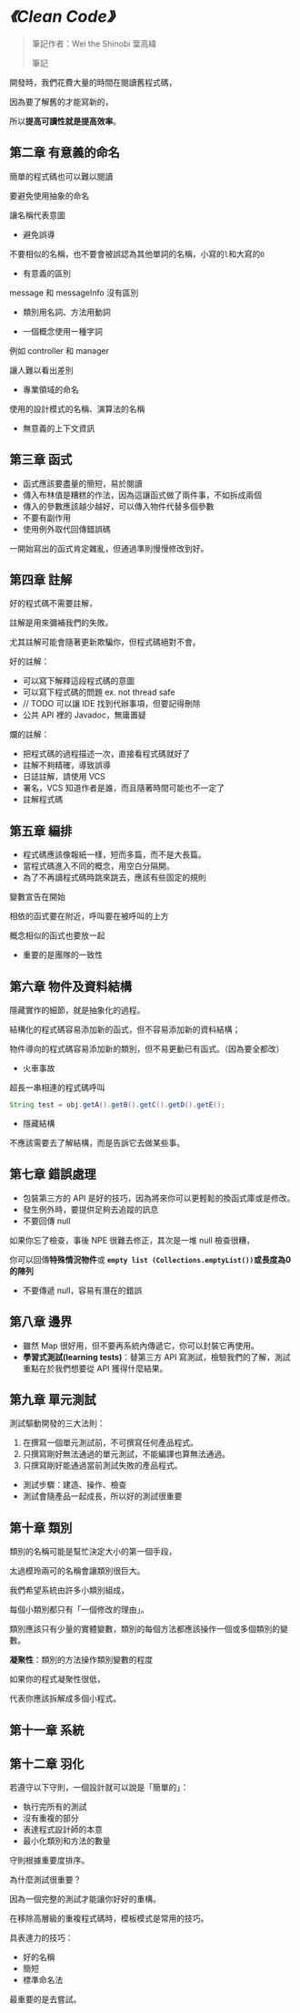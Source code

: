 # *《Clean Code》*

> 筆記作者：Wei the Shinobi 葉高緯
>
> 筆記

開發時，我們花費大量的時間在閱讀舊程式碼，

因為要了解舊的才能寫新的，

所以**提高可讀性就是提高效率**。

## 第二章 有意義的命名

簡單的程式碼也可以難以閱讀

要避免使用抽象的命名

讓名稱代表意圖

- 避免誤導

不要相似的名稱，也不要會被誤認為其他單詞的名稱，小寫的`l`和大寫的`O`

- 有意義的區別

message 和 messageInfo 沒有區別

- 類別用名詞、方法用動詞

- 一個概念使用一種字詞

例如 controller 和 manager

讓人難以看出差別

- 專業領域的命名

使用的設計模式的名稱、演算法的名稱

- 無意義的上下文資訊

## 第三章 函式

- 函式應該要盡量的簡短，易於閱讀
- 傳入布林值是糟糕的作法，因為這讓函式做了兩件事，不如拆成兩個
- 傳入的參數應該越少越好，可以傳入物件代替多個參數
- 不要有副作用
- 使用例外取代回傳錯誤碼

一開始寫出的函式肯定雜亂，但通過準則慢慢修改到好。

## 第四章 註解

好的程式碼不需要註解，

註解是用來彌補我們的失敗。

尤其註解可能會隨著更新欺騙你，但程式碼絕對不會。

好的註解：

- 可以寫下解釋這段程式碼的意圖
- 可以寫下程式碼的問題 ex. not thread safe
- // TODO 可以讓 IDE 找到代辦事項，但要記得刪除
- 公共 API 裡的 Javadoc，無庸置疑

爛的註解：

- 把程式碼的過程描述一次，直接看程式碼就好了
- 註解不夠精確，導致誤導
- 日誌註解，請使用 VCS
- 署名，VCS 知道作者是誰，而且隨著時間可能也不一定了
- 註解程式碼

## 第五章 編排

- 程式碼應該像報紙一樣，短而多篇，而不是大長篇。
- 當程式碼進入不同的概念，用空白分隔開。
- 為了不再讀程式碼時跳來跳去，應該有些固定的規則

變數宣告在開始

相依的函式要在附近，呼叫要在被呼叫的上方

概念相似的函式也要放一起

- 重要的是團隊的一致性

## 第六章 物件及資料結構

隱藏實作的細節，就是抽象化的過程。

結構化的程式碼容易添加新的函式，但不容易添加新的資料結構；

物件導向的程式碼容易添加新的類別，但不易更動已有函式。（因為要全都改）

- 火車事故

超長一串相連的程式碼呼叫

```java
String test = obj.getA().getB().getC().getD().getE();
```

- 隱藏結構

不應該需要去了解結構，而是告訴它去做某些事。

## 第七章 錯誤處理

- 包裝第三方的 API 是好的技巧，因為將來你可以更輕鬆的換函式庫或是修改。
- 發生例外時，要提供足夠去追蹤的訊息
- 不要回傳 null

如果你忘了檢查，事後 NPE 很難去修正，其次是一堆 null 檢查很糟，

你可以回傳**特殊情況物件**或 **`empty list (Collections.emptyList())`**或**長度為0的陣列**

- 不要傳遞 null，容易有潛在的錯誤

## 第八章 邊界

- 雖然 Map 很好用，但不要再系統內傳遞它，你可以封裝它再使用。
- **學習式測試(learning tests)**：替第三方 API 寫測試，檢驗我們的了解，測試重點在於我們想要從 API 獲得什麼結果。

## 第九章 單元測試

測試驅動開發的三大法則：

1. 在撰寫一個單元測試前，不可撰寫任何產品程式。
2. 只撰寫剛好無法通過的單元測試，不能編譯也算無法通過。
3. 只撰寫剛好能通過當前測試失敗的產品程式。

- 測試步驟：建造、操作、檢查
- 測試會隨產品一起成長，所以好的測試很重要

## 第十章 類別

類別的名稱可能是幫忙決定大小的第一個手段，

太過模玲兩可的名稱會讓類別很巨大。

我們希望系統由許多小類別組成，

每個小類別都只有「一個修改的理由」。

類別應該只有少量的實體變數，類別的每個方法都應該操作一個或多個類別的變數。

**凝聚性**：類別的方法操作類別變數的程度

如果你的程式凝聚性很低，

代表你應該拆解成多個小程式。

## 第十一章 系統

## 第十二章 羽化

若遵守以下守則，一個設計就可以說是「簡單的」：

- 執行完所有的測試
- 沒有重複的部分
- 表達程式設計師的本意
- 最小化類別和方法的數量

守則根據重要度排序。

為什麼測試很重要？

因為一個完整的測試才能讓你好好的重構。

在移除高層級的重複程式碼時，模板模式是常用的技巧。

具表達力的技巧：

- 好的名稱
- 簡短
- 標準命名法

最重要的是去嘗試。
